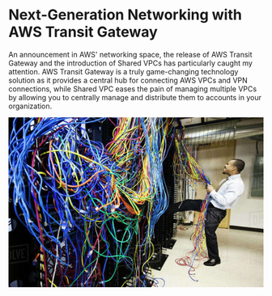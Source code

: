 # Next-Generation Networking with AWS Transit Gateway

An announcement in AWS' networking space, the release of AWS Transit Gateway and the introduction of Shared VPCs has particularly caught my attention. AWS Transit Gateway is a truly game-changing technology solution as it provides a central hub for connecting AWS VPCs and VPN connections, while Shared VPC eases the pain of managing multiple VPCs by allowing you to centrally manage and distribute them to accounts in your organization.

![](./assets/transitgateway.jpg)
